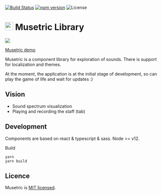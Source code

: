 [![Build Status](https://dev.azure.com/popelenkow/musetric/_apis/build/status/musetric)](https://dev.azure.com/popelenkow/musetric/_build/latest?definitionId=1)
[![npm version](https://img.shields.io/npm/v/musetric)](https://www.npmjs.com/package/musetric)
![License](https://img.shields.io/github/license/popelenkow/musetric)

# <img src="https://user-images.githubusercontent.com/7475599/87945559-1c49ec80-cacb-11ea-8f24-42c0738d1dcd.png" width="26" height="26"> Musetric Library

<img src="https://user-images.githubusercontent.com/7475599/87945435-ec024e00-caca-11ea-8c82-0bc8920bcb0e.png">

[Musetric demo](https://popelenkow.github.io/Musetric)

Musetric is a component library for exploration of sounds. There is support for localization and themes. 

At the moment, the application is at the initial stage of development, so can play the game of life and wait for updates :)

## Vision

- Sound spectrum visualization
- Playing and recording the staff (tab)

## Development

Components are based on react & typescript & sass. Node >= v12.

Build
```
yarn
yarn build
```

## Licence

Musetric is [MIT licensed](licence.txt).